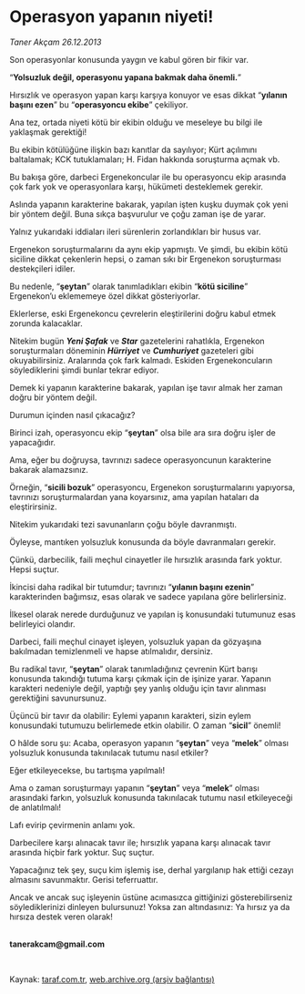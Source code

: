 # Operasyon yapanın niyeti!

*Taner Akçam 26.12.2013*

<div class="yazi"><p>Son operasyonlar konusunda yaygın ve kabul gören bir fikir var.</p>
<p>“<b>Yolsuzluk değil, operasyonu yapana bakmak daha önemli.</b>”</p>
<p>Hırsızlık ve operasyon yapan karşı karşıya konuyor ve esas dikkat “<b>yılanın başını ezen</b>” bu “<b>operasyoncu ekibe</b>” çekiliyor.</p>
<p>Ana tez, ortada niyeti kötü bir ekibin olduğu ve meseleye bu bilgi ile yaklaşmak gerektiği!</p>
<p>Bu ekibin kötülüğüne ilişkin bazı kanıtlar da sayılıyor; Kürt açılımını baltalamak; KCK tutuklamaları; H. Fidan hakkında soruşturma açmak vb.</p>
<p>Bu bakışa göre, darbeci Ergenekoncular ile bu operasyoncu ekip arasında çok fark yok ve operasyonlara karşı, hükümeti desteklemek gerekir.</p>
<p>Aslında yapanın karakterine bakarak, yapılan işten kuşku duymak çok yeni bir yöntem değil. Buna sıkça başvurulur ve çoğu zaman işe de yarar.</p>
<p>Yalnız yukarıdaki iddiaları ileri sürenlerin zorlandıkları bir husus var.</p>
<p>Ergenekon soruşturmalarını da aynı ekip yapmıştı. Ve şimdi, bu ekibin kötü siciline dikkat çekenlerin hepsi, o zaman sıkı bir Ergenekon soruşturması destekçileri idiler.</p>
<p>Bu nedenle, “<b>şeytan</b>” olarak tanımladıkları ekibin “<b>kötü siciline</b>” Ergenekon’u eklememeye özel dikkat gösteriyorlar.</p>
<p>Eklerlerse, eski Ergenekoncu çevrelerin eleştirilerini doğru kabul etmek zorunda kalacaklar.</p>
<p>Nitekim bugün <b><i>Yeni Şafak</i></b> ve <b><i>Star</i></b> gazetelerini rahatlıkla, Ergenekon soruşturmaları döneminin <b><i>Hürriyet</i></b> ve <b><i>Cumhuriyet</i></b> gazeteleri gibi okuyabilirsiniz. Aralarında çok fark kalmadı. Eskiden Ergenekoncuların söylediklerini şimdi bunlar tekrar ediyor.</p>
<p>Demek ki yapanın karakterine bakarak, yapılan işe tavır almak her zaman doğru bir yöntem değil.</p>
<p>Durumun içinden nasıl çıkacağız?</p>
<p>Birinci izah, operasyoncu ekip “<b>şeytan</b>” olsa bile ara sıra doğru işler de yapacağıdır.</p>
<p>Ama, eğer bu doğruysa, tavrınızı sadece operasyoncunun karakterine bakarak alamazsınız.</p>
<p>Örneğin, “<b>sicili bozuk</b>” operasyoncu, Ergenekon soruşturmalarını yapıyorsa, tavrınızı soruşturmalardan yana koyarsınız, ama yapılan hataları da eleştirirsiniz.</p>
<p>Nitekim yukarıdaki tezi savunanların çoğu böyle davranmıştı.</p>
<p>Öyleyse, mantıken yolsuzluk konusunda da böyle davranmaları gerekir.</p>
<p>Çünkü, darbecilik, faili meçhul cinayetler ile hırsızlık arasında fark yoktur. Hepsi suçtur.</p>
<p>İkincisi daha radikal bir tutumdur; tavrınızı “<b>yılanın başını ezenin</b>” karakterinden bağımsız, esas olarak ve sadece yapılana göre belirlersiniz.</p>
<p>İlkesel olarak nerede durduğunuz ve yapılan iş konusundaki tutumunuz esas belirleyici olandır.</p>
<p>Darbeci, faili meçhul cinayet işleyen, yolsuzluk yapan da gözyaşına bakılmadan temizlenmeli ve hapse atılmalıdır, dersiniz.</p>
<p>Bu radikal tavır, “<b>şeytan</b>” olarak tanımladığınız çevrenin Kürt barışı konusunda takındığı tutuma karşı çıkmak için de işinize yarar. Yapanın karakteri nedeniyle değil, yaptığı şey yanlış olduğu için tavır alınması gerektiğini savunursunuz.</p>
<p>Üçüncü bir tavır da olabilir: Eylemi yapanın karakteri, sizin eylem konusundaki tutumuzu belirlemede etkin olabilir. O zaman “<b>sicil</b>” önemli!</p>
<p>O hâlde soru şu: Acaba, operasyon yapanın “<b>şeytan</b>” veya “<b>melek</b>” olması yolsuzluk konusunda takınılacak tutumu nasıl etkiler?</p>
<p>Eğer etkileyecekse, bu tartışma yapılmalı!</p>
<p>Ama o zaman soruşturmayı yapanın “<b>şeytan</b>” veya “<b>melek</b>” olması arasındaki farkın, yolsuzluk konusunda takınılacak tutumu nasıl etkileyeceği de anlatılmalı!</p>
<p>Lafı evirip çevirmenin anlamı yok.</p>
<p>Darbecilere karşı alınacak tavır ile; hırsızlık yapana karşı alınacak tavır arasında hiçbir fark yoktur. Suç suçtur.</p>
<p>Yapacağınız tek şey, suçu kim işlemiş ise, derhal yargılanıp hak ettiği cezayı almasını savunmaktır. Gerisi teferruattır.</p>
<p>Ancak ve ancak suç işleyenin üstüne acımasızca gittiğinizi gösterebilirseniz söylediklerinizi dinleyen bulursunuz! Yoksa zan altındasınız: Ya hırsız ya da hırsıza destek veren olarak!</p><b>
<p><br/>tanerakcam@gmail.com</p>
<p></p></b> 
</div>

Kaynak: [taraf.com.tr](http://www.taraf.com.tr:80/taner-akcam/makale-operasyon-yapanin-niyeti.htm), [web.archive.org (arşiv bağlantısı)](http://web.archive.org/web/20131229005644/http://www.taraf.com.tr:80/taner-akcam/makale-operasyon-yapanin-niyeti.htm)
